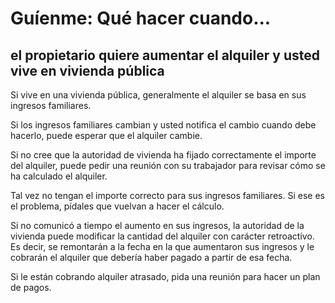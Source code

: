 # Guíenme: Qué hacer cuando...

## el propietario quiere aumentar el alquiler y usted vive en vivienda pública

Si vive en una vivienda pública, generalmente el alquiler se basa en sus ingresos familiares.

Si los ingresos familiares cambian y usted notifica el cambio cuando debe hacerlo, puede esperar que el alquiler cambie.

Si no cree que la autoridad de vivienda ha fijado correctamente el importe del alquiler, puede pedir una reunión con su trabajador para revisar cómo se ha calculado el alquiler.

Tal vez no tengan el importe correcto para sus ingresos familiares. Si ese es el problema, pídales que vuelvan a hacer el cálculo.

Si no comunicó a tiempo el aumento en sus ingresos, la autoridad de la vivienda puede modificar la cantidad del alquiler con carácter retroactivo. Es decir, se remontarán a la fecha en la que aumentaron sus ingresos y le cobrarán el alquiler que debería haber pagado a partir de esa fecha.

Si le están cobrando alquiler atrasado, pida una reunión para hacer un plan de pagos.